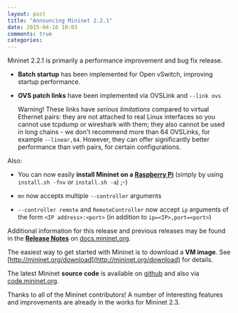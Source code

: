 ```yaml
---
layout: post
title: "Announcing Mininet 2.2.1"
date: 2015-04-16 18:03
comments: true
categories:
---
```


Mininet 2.2.1 is primarily a performance improvement and bug fix release.

- **Batch startup** has been implemented for Open vSwitch, improving
  startup performance.

- **OVS patch links** have been implemented via OVSLink and `--link ovs`

  Warning! These links have *serious limitations* compared to
  virtual Ethernet pairs: they are not attached to real Linux
  interfaces so you cannot use tcpdump or wireshark with them;
  they also cannot be used in long chains - we don't recommend more
  than 64 OVSLinks, for example `--linear,64`. However, they can offer
  significantly better performance than veth pairs, for certain
  configurations.

Also:

- You can now easily **install Mininet on a [Raspberry Pi](http://raspberrypi.org)**
  (simply by using `install.sh -fnv` or `install.sh -a`)  ;-)

- `mn` now accepts multiple `--controller` arguments

- `--controller remote` and `RemoteController` now accept `ip` arguments
  of the form `<IP address>:<port>` (in addition to `ip=<IP>,port=<port>`)

Additional information for this release and previous releases
may be found in the **[Release Notes](https://github.com/mininet/mininet/wiki/Documentation#mininet-release-notes)**
on [docs.mininet.org](http://docs.mininet.org).

The easiest way to get started with Mininet is to download a
**VM image**. See [http://mininet.org/download](http://mininet.org/download)
for details.

The latest Mininet **source code** is available on
[github]([http://github.com/mininet/mininet) and also via
[code.mininet.org](http://code.mininet.org).

Thanks to all of the Mininet contributors! A number of interesting features
and improvements are already in the works for Mininet 2.3.

